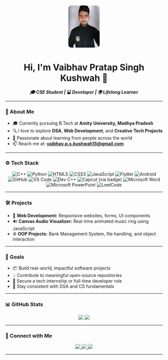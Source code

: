 <p align="center">
  <img src="assetsbanner.png" alt="Vaibhav's GitHub Banner" width="20%" style="border: 3px solid white; border-radius: 12px;" />
</p>

<h1 align="center">Hi, I'm Vaibhav Pratap Singh Kushwah 👋</h1>

<p align="center">
  <b><i>🎓 CSE Student | 💻 Developer | 🌍 Lifelong Learner</i></b>
</p>

---

### 🌟 About Me

- 🎓 Currently pursuing B.Tech at **Amity University, Madhya Pradesh**
- 🔍 I love to explore **DSA**, **Web Development**, and **Creative Tech Projects**
- 🤝 Passionate about learning from people across the world
- 📫 Reach me at: **vaibhav.p.s.kushwah15@gmail.com**

---

### ⚙️ Tech Stack

<p align="center">
  <!-- Languages -->
  <img src="https://cdn.jsdelivr.net/gh/devicons/devicon/icons/cplusplus/cplusplus-original.svg" title="C++" width="40" />
  <img src="https://cdn.jsdelivr.net/gh/devicons/devicon/icons/python/python-original.svg" title="Python" width="40" />
  <img src="https://cdn.jsdelivr.net/gh/devicons/devicon/icons/html5/html5-original.svg" title="HTML5" width="40" />
  <img src="https://cdn.jsdelivr.net/gh/devicons/devicon/icons/css3/css3-original.svg" title="CSS3" width="40" />
  <img src="https://cdn.jsdelivr.net/gh/devicons/devicon/icons/javascript/javascript-original.svg" title="JavaScript" width="40" />
  <img src="https://cdn.jsdelivr.net/gh/devicons/devicon/icons/flutter/flutter-original.svg" title="Flutter" width="40" />
  <img src="https://cdn.jsdelivr.net/gh/devicons/devicon/icons/android/android-original.svg" title="Android" width="40" />

  <!-- Tools -->
  <img src="https://cdn.jsdelivr.net/gh/devicons/devicon/icons/github/github-original.svg" title="GitHub" width="40" />
  <img src="https://cdn.jsdelivr.net/gh/devicons/devicon/icons/vscode/vscode-original.svg" title="VS Code" width="40" />
  <img src="https://img.shields.io/badge/Dev--C++-blue?logo=c%2B%2B&logoColor=white&style=for-the-badge" title="Dev C++" />
  <img src="https://img.shields.io/badge/Capcut-000000?style=for-the-badge&logo=capcut&logoColor=white" title="Capcut (via badge)" />
  <img src="https://img.shields.io/badge/MS_Word-2B579A?style=for-the-badge&logo=microsoft-word&logoColor=white" title="Microsoft Word" />
  <img src="https://img.shields.io/badge/MS_PowerPoint-B7472A?style=for-the-badge&logo=microsoft-powerpoint&logoColor=white" title="Microsoft PowerPoint" />
  <img src="https://img.shields.io/badge/LeetCode-FFA116?style=for-the-badge&logo=LeetCode&logoColor=black" title="LeetCode" />
</p>


---

### 🛠️ Projects

- 🎨 **Web Development:** Responsive websites, forms, UI components  
- 🔊 **Canvas Audio Visualizer:** Real-time animated music ring using JavaScript  
- ⚙️ **OOP Projects:** Bank Management System, file handling, and object interaction

---

### 🎯 Goals

- 📦 Build real-world, impactful software projects  
- 💡 Contribute to meaningful open-source repositories  
- 🎯 Secure a tech internship or full-time developer role  
- 🧠 Stay consistent with DSA and CS fundamentals  

---

### 📊 GitHub Stats

<p align="center">
  <img src="https://github-readme-stats.vercel.app/api?username=Volpes12&show_icons=true&theme=tokyonight" width="48%" />
  <img src="https://github-readme-streak-stats.herokuapp.com/?user=Volpes12&theme=tokyonight" width="48%" />
</p>

---

### 🔗 Connect with Me

<p align="center">
  <a href="mailto:vaibhav.p.s.kushwah15@gmail.com">
    <img src="https://img.shields.io/badge/Gmail-D14836?style=for-the-badge&logo=gmail&logoColor=white" />
  </a>
  <a href="https://www.linkedin.com/in/vaibhav-pratap-singh-kushwah" target="_blank">
    <img src="https://img.shields.io/badge/LinkedIn-0A66C2?style=for-the-badge&logo=linkedin&logoColor=white" />
  </a>
  <a href="https://github.com/Volpes12">
    <img src="https://img.shields.io/badge/GitHub-100000?style=for-the-badge&logo=github&logoColor=white" />
  </a>
</p>

---

